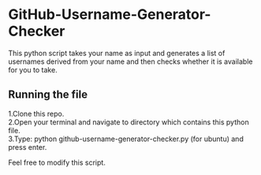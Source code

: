 # GitHub-Username-Generator-Checker
This python script takes your name as input and generates a list of usernames derived from your name and then checks whether it is available for you to take.<br>

## Running the file
1.Clone this repo.<br>
2.Open your terminal and navigate to directory which contains this python file.<br>
3.Type: python github-username-generator-checker.py (for  ubuntu) and press enter.<br>

Feel free to modify this script.

